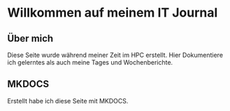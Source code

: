 # Willkommen auf meinem IT Journal


## Über mich

Diese Seite wurde während meiner Zeit im HPC erstellt. Hier Dokumentiere ich gelerntes als auch meine Tages und Wochenberichte.

## MKDOCS

Erstellt habe ich diese Seite mit MKDOCS. 
